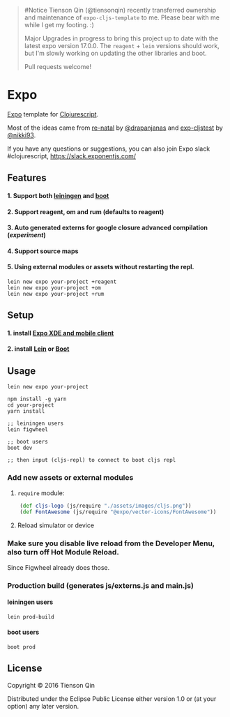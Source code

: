 > #Notice
> Tienson Qin (@tiensonqin) recently transferred ownership and maintenance of `expo-cljs-template` to me.  Please bear with me while I get my footing.  :)
>
> Major Upgrades in progress to bring this project up to date with the latest expo version 17.0.0.  The `reagent` + `lein` versions should work, but I'm slowly working on updating the other libraries and boot.
>
> Pull requests welcome!

# Expo

[Expo](https://expo.io/) template for [Clojurescript](http://clojurescript.org/).

Most of the ideas came from
[re-natal](https://github.com/drapanjanas/re-natal) by [@drapanjanas](https://github.com/drapanjanas) and
[exp-cljstest](https://github.com/exponentjs/exp-cljstest) by [@nikki93](https://github.com/nikki93).

If you have any questions or suggestions, you can also join Expo slack #clojurescript,
https://slack.exponentjs.com/

## Features
#### 1. Support both [leiningen](https://github.com/technomancy/leiningen) and [boot](https://github.com/boot-clj/boot)
#### 2. Support reagent, om and rum (defaults to reagent)
#### 3. Auto generated externs for google closure advanced compilation (*experiment*)
#### 4. Support source maps
#### 5. Using external modules or assets without restarting the repl.

``` shell
lein new expo your-project +reagent
lein new expo your-project +om
lein new expo your-project +rum
```

## Setup
#### 1. install [Expo XDE and mobile client](https://docs.expo.io/versions/v17.0.0/introduction/installation.html)
#### 2. install [Lein](http://leiningen.org/#install) or [Boot](https://github.com/boot-clj/boot)

## Usage

```shell
lein new expo your-project

npm install -g yarn
cd your-project
yarn install

;; leiningen users
lein figwheel

;; boot users
boot dev

;; then input (cljs-repl) to connect to boot cljs repl
```

### Add new assets or external modules
1. `require` module:

``` clj
    (def cljs-logo (js/require "./assets/images/cljs.png"))
    (def FontAwesome (js/require "@expo/vector-icons/FontAwesome"))
```
2. Reload simulator or device

### Make sure you disable live reload from the Developer Menu, also turn off Hot Module Reload.
Since Figwheel already does those.

### Production build (generates js/externs.js and main.js)

#### leiningen users
``` shell
lein prod-build
```

#### boot users
``` shell
boot prod
```

## License

Copyright © 2016 Tienson Qin

Distributed under the Eclipse Public License either version 1.0 or (at
your option) any later version.
